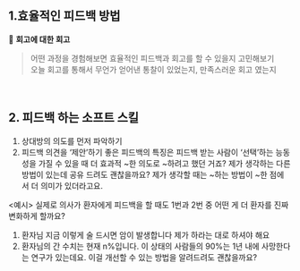 
## 1.효율적인 피드백 방법

💬 **회고에 대한 회고**  
> 어떤 과정을 경험해보면 효율적인 피드백과 회고를 할 수 있을지 고민해보기 <br>
> 오늘 회고를 통해서 무언가 얻어낸 통찰이 있었는지, 만족스러운 회고 였는지

<br>

## 2. 피드백 하는 소프트 스킬

1. 상대방의 의도를 먼저 파악하기
2. 피드백 의견을 ‘제안’하기
   좋은 피드백의 특징은 피드백 받는 사람이 ‘선택’하는 능동성을 가질 수 있을 때 더 효과적
   ~한 의도로 ~하려고 했던 거죠? 제가 생각하는 다른 방법이 있는데 공유 드려도 괜찮을까요? 제가 생각할 때는 ~하는 방법이 ~한 점에서 더 의미가 있더라고요.

<예시>
실제로 의사가 환자에게 피드백을 할 때도 1번과 2번 중 어떤 게 더 환자를 진짜 변화하게 할까요?
1. 환자님 지금 이렇게 술 드시면 암이 발생합니다 제가 하라는 대로 하셔야 해요
2. 환자님의 간 수치는 현재 n%입니다. 이 상태의 사람들의 90%는 1년 내에 사망한다는 연구가 있는데요. 이걸 개선할 수 있는 방법을 알려드려도 괜찮을까요?
